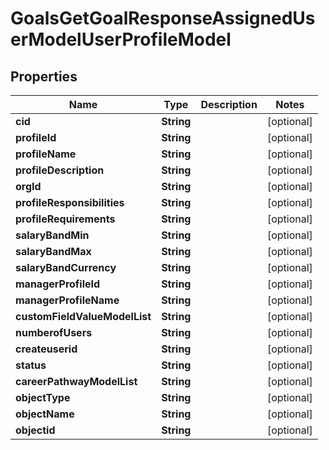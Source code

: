 

# GoalsGetGoalResponseAssignedUserModelUserProfileModel


## Properties

| Name | Type | Description | Notes |
|------------ | ------------- | ------------- | -------------|
|**cid** | **String** |  |  [optional] |
|**profileId** | **String** |  |  [optional] |
|**profileName** | **String** |  |  [optional] |
|**profileDescription** | **String** |  |  [optional] |
|**orgId** | **String** |  |  [optional] |
|**profileResponsibilities** | **String** |  |  [optional] |
|**profileRequirements** | **String** |  |  [optional] |
|**salaryBandMin** | **String** |  |  [optional] |
|**salaryBandMax** | **String** |  |  [optional] |
|**salaryBandCurrency** | **String** |  |  [optional] |
|**managerProfileId** | **String** |  |  [optional] |
|**managerProfileName** | **String** |  |  [optional] |
|**customFieldValueModelList** | **String** |  |  [optional] |
|**numberofUsers** | **String** |  |  [optional] |
|**createuserid** | **String** |  |  [optional] |
|**status** | **String** |  |  [optional] |
|**careerPathwayModelList** | **String** |  |  [optional] |
|**objectType** | **String** |  |  [optional] |
|**objectName** | **String** |  |  [optional] |
|**objectid** | **String** |  |  [optional] |



